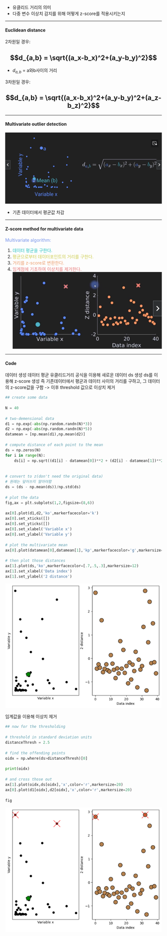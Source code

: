 - 유클리드 거리의 의미
- 다중 변수 이상치 감지를 위해 어떻게 z-score를 적용시키는지
---
#### Euclidean distance

2차원일 경우:
## $$d_{a,b} = \sqrt{(a_x-b_x)^2+(a_y-b_y)^2}$$
- $d_{a,b}$ = a와b사이의 거리

3차원일 경우:
## $$d_{a,b} = \sqrt{(a_x-b_x)^2+(a_y-b_y)^2+(a_z-b_z)^2}$$

----
#### Multivariate outlier detection
![72.multivariate_outlier_detection](../pic/7.Data%20normalizations%20and%20outliers/72.multivariate_outlier_detection.png)
- 기존 데이터에서 평균값 차감

---
#### Z-score method for multivariate data

<span style="color:rgb(118, 147, 234)">Multivariate algorithm:</span>
1. <span style="color:rgb(41, 194, 191)">데이터 평균을 구한다.</span>
2. <span style="color:rgb(205, 205, 81)">평균으로부터 데이터포인트의 거리를 구한다. </span>
3. <span style="color:rgb(236, 158, 111)">거리를 z-score로 변환한다.</span>
4. <span style="color:rgb(230, 122, 122)">임계점에 기초하여 이상치를 제거한다.</span> 
![400](../pic/7.Data%20normalizations%20and%20outliers/72.z_score_method_for_multivariate.png)

____
#### Code
데이터 생성 
데이터 평균
유클리드거리 공식을 이용해 새로운 데이터 ds 생성
ds를 이용해 z-score 생성
즉 기존데이터에서 평균과 데이터 사이의 거리를 구하고,
그 데이터의 z-score값을 구함  -> 이후 threshold 값으로 이상치 제거
```python
## create some data

N = 40

# two-demensional data
d1 = np.exp(-abs(np.random.randn(N)*3))
d2 = np.exp(-abs(np.random.randn(N)*5))
datamean = [np.mean(d1),np.mean(d2)]

# compute distance of each point to the mean
ds = np.zeros(N)
for i in range(N):
    ds[i] = np.sqrt((d1[i] - datamean[0])**2 + (d2[i] - datamean[1])**2)


# convert to z(don't need the original data)
# 원래는 덮어쓰지 말아야함
ds = (ds - np.mean(ds))/np.std(ds)

# plot the data
fig,ax = plt.subplots(1,2,figsize=(8,6))

ax[0].plot(d1,d2,'ko',markerfacecolor='k')
ax[0].set_xticks([])
ax[0].set_yticks([])
ax[0].set_xlabel('Variable x')
ax[0].set_ylabel('Variable y')

# plot the multivariate mean
ax[0].plot(datamean[0],datamean[1],'kp',markerfacecolor='g',markersize=15)

# then plot those distances
ax[1].plot(ds,'ko',markerfacecolor=[.7,.5,.3],markersize=12)
ax[1].set_xlabel('Data index')
ax[1].set_ylabel('2 distance')
```
![72.gen_data](../pic/7.Data%20normalizations%20and%20outliers/72.gen_data.png)

임계값을 이용해 이상치 제거
```python
## now for the thresholding

# threshold in standard deviation units
distanceThresh = 2.5

# find the offending points
oidx = np.where(ds>distanceThresh)[0]

print(oidx)

# and cross those out
ax[1].plot(oidx,ds[oidx],'x',color='r',markersize=20)
ax[0].plot(d1[oidx],d2[oidx],'x',color='r',markersize=20)

fig
```
![72.remove_outlier](../pic/7.Data%20normalizations%20and%20outliers/72.remove_outlier.png)
